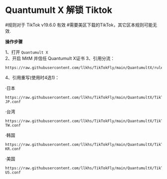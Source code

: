 # Quantumult X 解锁 Tiktok
#规则对于 TikTok v19.6.0 有效
#需要美区下载的TikTok，其它区本规则可能无效.


**操作步骤**

1、打开 `Quantumult X`  
2、开启 MitM 并信任 Quantumult X证书
3、引用分流：
```
https://raw.githubusercontent.com/llkhs/TikTokFly/main/QuantumultX/ruleset_tiktok_list.conf
```

4、引用重写(使用时4选1)：

·日本
```
https://raw.githubusercontent.com/llkhs/TikTokFly/main/QuantumultX/TikTok-JP.conf
```

·台湾
```
https://raw.githubusercontent.com/llkhs/TikTokFly/main/QuantumultX/TikTok-TW.conf
```

·韩国
```
https://raw.githubusercontent.com/llkhs/TikTokFly/main/QuantumultX/TikTok-KR.conf
```

·美国
```
https://raw.githubusercontent.com/llkhs/TikTokFly/main/QuantumultX/TikTok-US.conf
```
